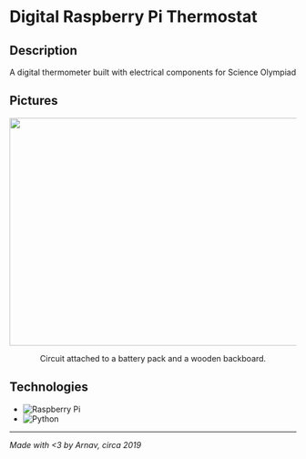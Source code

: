 # Digital Raspberry Pi Thermostat

## Description
A digital thermometer built with electrical components for Science Olympiad

## Pictures
<div align="center">
  <img src="Images/ethermo1.JPG" alt="" width=600 height=400>
</div>
<p align="center">
  Circuit attached to a battery pack and a wooden backboard.
</p>

## Technologies
- ![Raspberry Pi](https://img.shields.io/badge/-RaspberryPi-C51A4A?style=for-the-badge&logo=Raspberry-Pi)
- ![Python](https://img.shields.io/badge/python-3670A0?style=for-the-badge&logo=python&logoColor=ffdd54)

---
*Made with <3 by Arnav, circa 2019*
